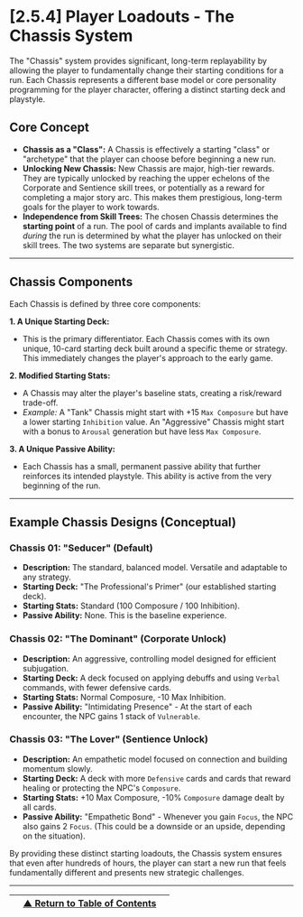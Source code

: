 <!-- Filename: LDD/[2] Gameplay Systems & Mechanics/[2.5] Meta-Progression/[2.5.4] Player Loadouts - The Chassis System.md -->

# [2.5.4] Player Loadouts - The Chassis System

The "Chassis" system provides significant, long-term replayability by allowing the player to fundamentally change their starting conditions for a run. Each Chassis represents a different base model or core personality programming for the player character, offering a distinct starting deck and playstyle.

## Core Concept
*   **Chassis as a "Class":** A Chassis is effectively a starting "class" or "archetype" that the player can choose before beginning a new run.
*   **Unlocking New Chassis:** New Chassis are major, high-tier rewards. They are typically unlocked by reaching the upper echelons of the Corporate and Sentience skill trees, or potentially as a reward for completing a major story arc. This makes them prestigious, long-term goals for the player to work towards.
*   **Independence from Skill Trees:** The chosen Chassis determines the **starting point** of a run. The pool of cards and implants available to find *during* the run is determined by what the player has unlocked on their skill trees. The two systems are separate but synergistic.

---

## Chassis Components
Each Chassis is defined by three core components:

**1. A Unique Starting Deck:**
*   This is the primary differentiator. Each Chassis comes with its own unique, 10-card starting deck built around a specific theme or strategy. This immediately changes the player's approach to the early game.

**2. Modified Starting Stats:**
*   A Chassis may alter the player's baseline stats, creating a risk/reward trade-off.
*   *Example:* A "Tank" Chassis might start with +15 `Max Composure` but have a lower starting `Inhibition` value. An "Aggressive" Chassis might start with a bonus to `Arousal` generation but have less `Max Composure`.

**3. A Unique Passive Ability:**
*   Each Chassis has a small, permanent passive ability that further reinforces its intended playstyle. This ability is active from the very beginning of the run.

---

## Example Chassis Designs (Conceptual)

### **Chassis 01: "Seducer" (Default)**
*   **Description:** The standard, balanced model. Versatile and adaptable to any strategy.
*   **Starting Deck:** "The Professional's Primer" (our established starting deck).
*   **Starting Stats:** Standard (100 Composure / 100 Inhibition).
*   **Passive Ability:** None. This is the baseline experience.

### **Chassis 02: "The Dominant" (Corporate Unlock)**
*   **Description:** An aggressive, controlling model designed for efficient subjugation.
*   **Starting Deck:** A deck focused on applying debuffs and using `Verbal` commands, with fewer defensive cards.
*   **Starting Stats:** Normal Composure, -10 Max Inhibition.
*   **Passive Ability:** "Intimidating Presence" - At the start of each encounter, the NPC gains 1 stack of `Vulnerable`.

### **Chassis 03: "The Lover" (Sentience Unlock)**
*   **Description:** An empathetic model focused on connection and building momentum slowly.
*   **Starting Deck:** A deck with more `Defensive` cards and cards that reward healing or protecting the NPC's `Composure`.
*   **Starting Stats:** +10 Max Composure, -10% `Composure` damage dealt by all cards.
*   **Passive Ability:** "Empathetic Bond" - Whenever you gain `Focus`, the NPC also gains 2 `Focus`. (This could be a downside or an upside, depending on the situation).

By providing these distinct starting loadouts, the Chassis system ensures that even after hundreds of hours, the player can start a new run that feels fundamentally different and presents new strategic challenges.

---
| | [▲ Return to Table of Contents](../../README.md) | |
| :--- | :---: | ---: |
